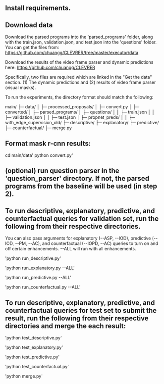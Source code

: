 ## Install requirements.

## Download data

Download the parsed programs into the 'parsed_programs' folder, along with the train.json, validation.json, and test.json into the 'questions' folder. You can get the files from:
https://github.com/chuangg/CLEVRER/tree/master/executor/data

Download the results of the video frame parser and dynamic predictions here:
https://github.com/chuangg/CLEVRER

Specifically, two files are required which are linked in the "Get the data" section. (1) The dynamic predictions and (2) results of video frame parser (visual masks).

To run the experiments, the directory format should match the following:

main/
├─ data/
│  ├─ processed_proposals/
│  ├─ convert.py
│  ├─ converted/
│  ├─ parsed_programs/
│  ├─ questions/
│  │  ├─ train.json
│  │  ├─ validation.json
│  │  ├─ test.json
│  ├─ propnet_preds/
│  │  ├─ with_edge_supervision_old/
├─ descriptive/
├─ explanatory/
├─ predictive/
├─ counterfactual/
├─ merge.py

## Format mask r-cnn results:

cd main/data'
python convert.py'

## (optional) run question parser in the 'question_parser' directory. If not, the parsed programs from the baseline will be used (in step 2). 

## To run descriptive, explanatory, predictive, and counterfactual queries for validation set, run the following from their respective directories. 
You can also pass arguments for explanatory (--ASP, --IOD), predictive (--IOD, --PM, --AC), and counterfactual (--IOPD, --AC) queries to turn on and off certain enhancements. --ALL will run with all enhancements.

'python run_descriptive.py'

'python run_explanatory.py --ALL'

'python run_predictive.py --ALL'

'python run_counterfactual.py --ALL'

## To run descriptive, explanatory, predictive, and counterfactual queries for test set to submit the result, run the following from their respective directories and merge the each result:

'python test_descriptive.py'

'python test_explanatory.py'

'python test_predictive.py'

'python test_counterfactual.py'

'python merge.py'
